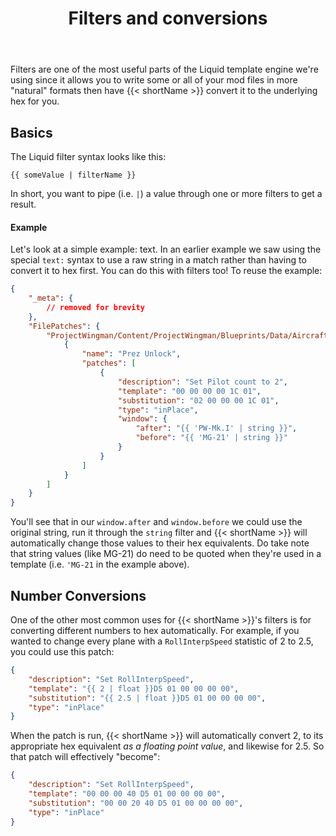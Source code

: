 ﻿---
title: "Filters and conversions"
linkTitle: "Introduction to Filters"
weight: 31
---

Filters are one of the most useful parts of the Liquid template engine we're using since it allows you to write some or all of your mod files in more "natural" formats then have {{< shortName >}} convert it to the underlying hex for you.

## Basics

The Liquid filter syntax looks like this:

```text
{{ someValue | filterName }}
```

In short, you want to pipe (i.e. `|`) a value through one or more filters to get a result.

#### Example

Let's look at a simple example: text. In an earlier example we saw using the special `text:` syntax to use a raw string in a match rather than having to convert it to hex first. You can do this with filters too! To reuse the example: 

```json
{
    "_meta": {
        // removed for brevity
    },
    "FilePatches": {
        "ProjectWingman/Content/ProjectWingman/Blueprints/Data/AircraftData/DB_Aircraft.uexp": [
            {
                "name": "Prez Unlock",
                "patches": [
                    {
                        "description": "Set Pilot count to 2",
                        "template": "00 00 00 00 1C 01",
                        "substitution": "02 00 00 00 1C 01",
                        "type": "inPlace",
                        "window": {
                            "after": "{{ 'PW-Mk.I' | string }}",
                            "before": "{{ 'MG-21' | string }}"
                        }
                    }
                ]
            }
        ]
    }
}
```

You'll see that in our `window.after` and `window.before` we could use the original string, run it through the `string` filter and {{< shortName >}} will automatically change those values to their hex equivalents. Do take note that string values (like MG-21) do need to be quoted when they're used in a template (i.e. `'MG-21` in the example above).

## Number Conversions

One of the other most common uses for {{< shortName >}}'s filters is for converting different numbers to hex automatically. For example, if you wanted to change every plane with a `RollInterpSpeed` statistic of 2 to 2.5, you could use this patch:

```json
{
    "description": "Set RollInterpSpeed",
    "template": "{{ 2 | float }}D5 01 00 00 00 00",
    "substitution": "{{ 2.5 | float }}D5 01 00 00 00 00",
    "type": "inPlace"
}
```

When the patch is run, {{< shortName >}} will automatically convert 2, to its appropriate hex equivalent _as a floating point value_, and likewise for 2.5. So that patch will effectively "become": 

```json
{
    "description": "Set RollInterpSpeed",
    "template": "00 00 00 40 D5 01 00 00 00 00",
    "substitution": "00 00 20 40 D5 01 00 00 00 00",
    "type": "inPlace"
}
```